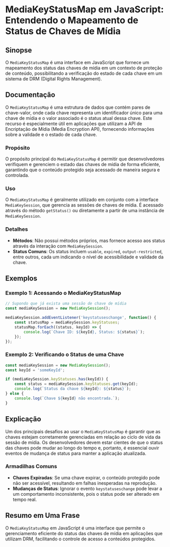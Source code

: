 <!--
Meta Description: # MediaKeyStatusMap em JavaScript: Entendendo o Mapeamento de Status de Chaves de Mídia ## Sinopse O `MediaKeyStatusMap` é uma interface em JavaScript...
Meta Keywords: status, chave, que, mediakeysession, mídia
-->

# MediaKeyStatusMap em JavaScript: Entendendo o Mapeamento de Status de Chaves de Mídia

## Sinopse
O `MediaKeyStatusMap` é uma interface em JavaScript que fornece um mapeamento dos status das chaves de mídia em um contexto de proteção de conteúdo, possibilitando a verificação do estado de cada chave em um sistema de DRM (Digital Rights Management).

## Documentação
O `MediaKeyStatusMap` é uma estrutura de dados que contém pares de chave-valor, onde cada chave representa um identificador único para uma chave de mídia e o valor associado é o status atual dessa chave. Este recurso é especialmente útil em aplicações que utilizam a API de Encriptação de Mídia (Media Encryption API), fornecendo informações sobre a validade e o estado de cada chave.

### Propósito
O propósito principal do `MediaKeyStatusMap` é permitir que desenvolvedores verifiquem e gerenciem o estado das chaves de mídia de forma eficiente, garantindo que o conteúdo protegido seja acessado de maneira segura e controlada.

### Uso
O `MediaKeyStatusMap` é geralmente utilizado em conjunto com a interface `MediaKeySession`, que gerencia as sessões de chaves de mídia. É acessado através do método `getStatus()` ou diretamente a partir de uma instância de `MediaKeySession`.

### Detalhes
- **Métodos**: Não possui métodos próprios, mas fornece acesso aos status através da interação com `MediaKeySession`.
- **Status Comuns**: Os status incluem `usable`, `expired`, `output-restricted`, entre outros, cada um indicando o nível de acessibilidade e validade da chave.

## Exemplos
### Exemplo 1: Acessando o MediaKeyStatusMap
```javascript
// Supondo que já exista uma sessão de chave de mídia
const mediaKeySession = new MediaKeySession();

mediaKeySession.addEventListener('keystatuseschange', function() {
    const statusMap = mediaKeySession.keyStatuses;
    statusMap.forEach((status, keyId) => {
        console.log(`Chave ID: ${keyId}, Status: ${status}`);
    });
});
```

### Exemplo 2: Verificando o Status de uma Chave
```javascript
const mediaKeySession = new MediaKeySession();
const keyId = 'someKeyId';

if (mediaKeySession.keyStatuses.has(keyId)) {
    const status = mediaKeySession.keyStatuses.get(keyId);
    console.log(`Status da chave ${keyId}: ${status}`);
} else {
    console.log(`Chave ${keyId} não encontrada.`);
}
```

## Explicação
Um dos principais desafios ao usar o `MediaKeyStatusMap` é garantir que as chaves estejam corretamente gerenciadas em relação ao ciclo de vida da sessão de mídia. Os desenvolvedores devem estar cientes de que o status das chaves pode mudar ao longo do tempo e, portanto, é essencial ouvir eventos de mudança de status para manter a aplicação atualizada.

### Armadilhas Comuns
- **Chaves Expiradas**: Se uma chave expirar, o conteúdo protegido pode não ser acessível, resultando em falhas inesperadas na reprodução.
- **Mudanças de Status**: Ignorar o evento `keystatuseschange` pode levar a um comportamento inconsistente, pois o status pode ser alterado em tempo real.

## Resumo em Uma Frase
O `MediaKeyStatusMap` em JavaScript é uma interface que permite o gerenciamento eficiente do status das chaves de mídia em aplicações que utilizam DRM, facilitando o controle de acesso a conteúdos protegidos.